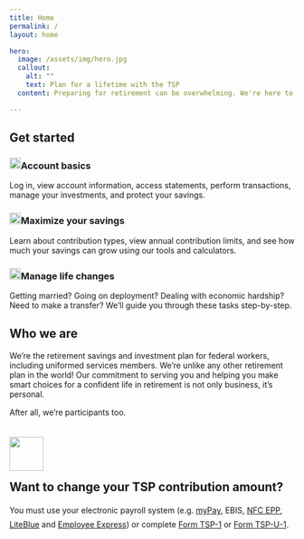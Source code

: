```yaml
---
title: Home
permalink: /
layout: home

hero:
  image: /assets/img/hero.jpg
  callout:
    alt: ""
    text: Plan for a lifetime with the TSP
  content: Preparing for retirement can be overwhelming. We're here to help you invest in your future.

---
```



<section class="home-getting-started usa-section-dark py3">
  <div class="usa-grid">
    <h2>Get started</h2>
    <div class="usa-grid">
      <div class="usa-width-one-third px2">
        <h3><img src="{{ site.baseurl }}/assets/img/icons/lock.svg" width="20" alt="" class="mr1">Account basics</h3>
        <p>Log in, view account information, access statements, perform transactions, manage your investments, and protect your savings.</p>
      </div>
      <div class="usa-width-one-third px2">
        <h3><img src="{{ site.baseurl }}/assets/img/icons/compass.svg" width="20" alt="" class="mr1">Maximize your savings</h3>
        <p>Learn about contribution types, view annual contribution limits, and see how much your savings can grow using our tools and calculators.</p>
      </div>
      <div class="usa-width-one-third px2">
        <h3><img src="{{ site.baseurl }}/assets/img/icons/sun.svg" width="20" alt="" class="mr1">Manage life changes</h3>
        <p>Getting married? Going on deployment? Dealing with economic hardship? Need to make a transfer? We’ll guide you through these tasks step-by-step.</p>
      </div>
    </div>
  </div>
</section>

<section class="who-we-are">
<div class="usa-section home-about bg-gray-light">
  <div class="usa-grid">
    <div class="usa-width-one-whole">
      <h2>Who we are</h2>
      <p>We’re the retirement savings and investment plan for federal workers, including uniformed services members. We’re unlike any other retirement plan in the world! Our commitment to serving you and helping you make smart choices for a confident life in retirement is not only business, it’s personal.</p>
      <p>After all, we’re participants too.</p>
    </div>
    <!-- <div class="usa-width-one-third">
      <h2><img src="{{ site.baseurl }}/assets/img/icons/alarm-bell.svg" width="24" alt="" class="mr1"><br />
      Stay informed</h2>
      <p>Sign up to receive updates, announcements, and the <a href="#">latest news</a> from us.</p>
      <form>
        <label for="input-type-text">Your email address</label>
        <input id="input-type-text" name="input-type-text" type="text">
      </form>
      <a href="#" class="usa-button">Sign up</a>
    </div> -->
  </div>
</div>
</section>

<section class="change-contributions">
<div class="py4">
  <div class="usa-grid">
    <h2 class="center"><img src="{{ site.baseurl }}/assets/img/icons/cog.svg" width="60px" style="padding-bottom: .75em;" alt="" class=""><br />Want to change your TSP contribution amount?</h2>
    <div class="usa-grid">
    <p class="center" style="font-weight: 400; line-height: 1.75em">You must use your electronic payroll system (e.g. <a href="https://mypay.dfas.mil/mypay.aspx" target="\_blank">myPay</a>, EBIS, <a href="https://www.nfc.usda.gov/EPPS/eplogin.aspx" target="\_blank">NFC EPP</a>, <a href="https://liteblue.usps.gov/wps/portal/!ut/p/z1/jY9NC4JAEIZ_SweP60zaF92kQxF9EGLaXEJhWxfWXdHV6N8ndSiir7m9M8888AJBAqTTVorUSqNT1eUDjY6zebAYjFeIW2-P6G2G4Q6j0Md1H-IbgB8mQKB__r8A9F0fA_1ClkBCmezeJtCZPxFAFT_xilduU3Xr3NqynjrooJKWZ6rhbsEfgSkjpGZGK6k5a-qyZi8nYVoH3-lzU1tInqxQFlGCjLLLOehdAUrfAgc!/dz/d5/L2dBISEvZ0FBIS9nQSEh/" target="\_blank">LiteBlue</a> and <a href="https://www.employeeexpress.gov/Default.aspx" target="\_blank">Employee Express</a>) or complete <a href="#">Form TSP-1</a> or <a href="#">Form TSP-U-1</a>.</p>
    </div>
  </div>
</div>
</section>
